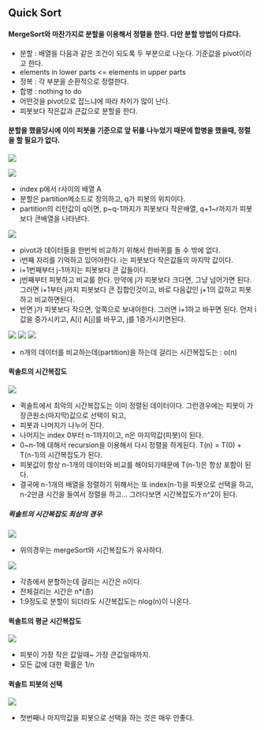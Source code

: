 Quick Sort
----

#### MergeSort와 마찬가지로 분할을 이용해서 정렬을 한다. 다만 분할 방법이 다르다.
 
 - 분할 : 배열을 다음과 같은 조건이 되도록 두 부분으로 나눈다. 기준값을 pivot이라고 한다.
 - elements in lower parts <= elements in upper parts
 - 정복 : 각 부분을 순환적으로 정렬한다.
 - 합병 : nothing to do
 - 어떤것을 pivot으로 잡느냐에 따라 차이가 많이 난다.
 - 피봇보다 작은값과 큰값으로 분할을 한다.

#### 분할을 했을당시에 이미 피봇을 기준으로 앞 뒤를 나누었기 때문에 합병을 했을때, 정렬을 할 필요가 없다.

![](/Users/jaeyeonkim/Desktop/quickSort-1.png)

![](/Users/jaeyeonkim/Desktop/quickSort-2.png)

- index p에서 r사이의 배열 A
- 분할은 partition메소드로 정의하고, q가 피봇의 위치이다.
- partition의 리턴값이 q이면, p~q-1까지가 피봇보다 작은배열, q+1~r까지가 피봇보다 큰배열을 나타낸다.

![](/Users/jaeyeonkim/Desktop/quickSort-3.png)

- pivot과 데이터들을 한번씩 비교하기 위해서 한바퀴를 돌 수 밖에 없다.
- i번째 자리를 기억하고 있어야한다. i는 피봇보다 작은값들의 마지막 값이다. 
- i+1번째부터 j-1까지는 피봇보다 큰 값들이다.
- j번째부터 피봇하고 비교를 한다. 만약에 j가 피봇보다 크다면, 그냥 넘어가면 된다. 그러면 i+1부터 j까지 피봇보다 큰 집합인것이고, 바로 다음값인 j+1의 값하고 피봇하고 비교하면된다.
- 반면 j가 피봇보다 작으면, 앞쪽으로 보내야한다. 그러면 i+1하고 바꾸면 된다. 먼저 i값을 증가시키고, A[i] A[j]를 바꾸고, j를 1증가시키면된다.

![](/Users/jaeyeonkim/Desktop/quickSort-4.png)
![](/Users/jaeyeonkim/Desktop/quickSort-5.png)
![](/Users/jaeyeonkim/Desktop/quickSort-6.png)
- n개의 데이터를 비교하는데(partition)을 하는데 걸리는 시간복잡도는 : o(n)

#### 퀵솔트의 시간복잡도

![](/Users/jaeyeonkim/Desktop/quickSort-7.png)
- 퀵솔트에서 최악의 시간복잡도는 이미 정렬된 데이터이다. 그런경우에는 피봇이 가장큰원소(마지막)값으로 선택이 되고,
- 피봇과 나머지가 나누어 진다.
- 나머지는 index 0부터 n-1까지이고, n은 마지막값(피봇)이 된다.
- 0~n-1에 대해서 recursion을 이용해서 다시 정렬을 하게된다. T(n) = T(0) + T(n-1)의 시간복잡도가 된다.
- 피봇값이 항상 n-1개의 데이터와 비교를 해야되기때문에 T(n-1)은 항상 포함이 된다.
- 결국에 n-1개의 배열을 정렬하기 위해서는 또 index(n-1)을 피봇으로 선택을 하고, n-2만큼 시간을 들여서 정렬을 하고... 그러다보면 시간복잡도가 n^2이 된다.

##### 퀵솔트의 시간복잡도 최상의 경우

![](/Users/jaeyeonkim/Desktop/quickSort-8.png)
- 위의경우는 mergeSort와 시간복잡도가 유사하다.

![](/Users/jaeyeonkim/Desktop/quickSort-9.png)
- 각층에서 분할하는데 걸리는 시간은 n이다.
- 전체걸리는 시간은 n*(층)
- 1:9정도로 분할이 되더라도 시간복잡도는 nlog(n)이 나온다.

#### 퀵솔트의 평균 시간복잡도
![](/Users/jaeyeonkim/Desktop/quickSort-10.png)
- 피봇이 가장 작은 값일때~ 가장 큰값일때까지.
- 모든 값에 대한 확률은 1/n

#### 퀵솔트 피봇의 선택
![](/Users/jaeyeonkim/Desktop/quickSort-11.png)
- 첫번째나 마지막값을 피봇으로 선택을 하는 것은 매우 안좋다.
